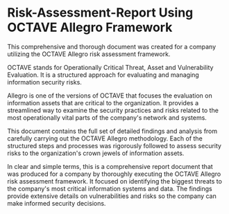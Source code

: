 # Risk-Assessment-Report Using OCTAVE Allegro Framework

This comprehensive and thorough document was created for a company utilizing the OCTAVE Allegro risk assessment framework. 

OCTAVE stands for Operationally Critical Threat, Asset and Vulnerability Evaluation. It is a structured approach for evaluating and managing information security risks.

Allegro is one of the versions of OCTAVE that focuses the evaluation on information assets that are critical to the organization. It provides a streamlined way to examine the security practices and risks related to the most operationally vital parts of the company's network and systems.

This document contains the full set of detailed findings and analysis from carefully carrying out the OCTAVE Allegro methodology. Each of the structured steps and processes was rigorously followed to assess security risks to the organization's crown jewels of information assets.

In clear and simple terms, this is a comprehensive report document that was produced for a company by thoroughly executing the OCTAVE Allegro risk assessment framework. It focused on identifying the biggest threats to the company's most critical information systems and data. The findings provide extensive details on vulnerabilities and risks so the company can make informed security decisions.
